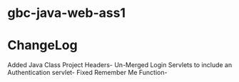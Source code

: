 # gbc-java-web-ass1
# ChangeLog
  Added Java Class Project Headers-
  Un-Merged Login Servlets to include an Authentication servlet-
  Fixed Remember Me Function-
